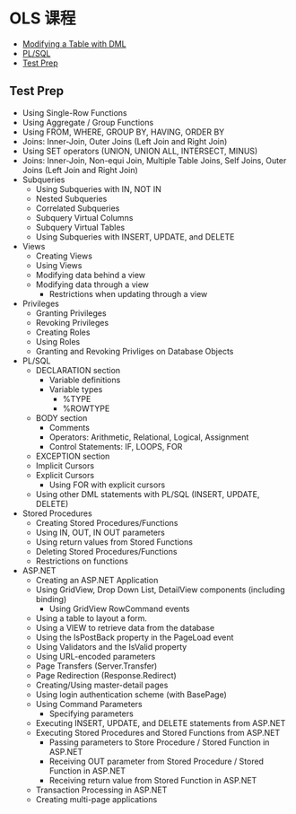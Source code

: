 # OLS 课程

* [Modifying a Table with DML](./files/Modifying_a_Table_with_DML_Statements.md)
* [PL/SQL](./files/PL_SQL.md)
* [Test Prep](./files/test_prep.md)




## Test Prep

* Using Single-Row Functions
* Using Aggregate / Group Functions
* Using FROM, WHERE, GROUP BY, HAVING, ORDER BY
* Joins: Inner-Join, Outer Joins (Left Join and Right Join)
* Using SET operators (UNION, UNION ALL, INTERSECT, MINUS)
* Joins: Inner-Join, Non-equi Join, Multiple Table Joins, Self Joins, Outer Joins (Left Join and Right Join)
* Subqueries
    * Using Subqueries with IN, NOT IN
    * Nested Subqueries
    * Correlated Subqueries
    * Subquery Virtual Columns
    * Subquery Virtual Tables
    * Using Subqueries with INSERT, UPDATE, and DELETE
* Views
    * Creating Views
    * Using Views
    * Modifying data behind a view
    * Modifying data through a view
        * Restrictions when updating through a view
* Privileges
    * Granting Privileges
    * Revoking Privileges
    * Creating Roles
    * Using Roles
    * Granting and Revoking Privliges on Database Objects
* PL/SQL
    * DECLARATION section
        * Variable definitions
        * Variable types
            * %TYPE
            * %ROWTYPE
    * BODY section
        * Comments
        * Operators: Arithmetic, Relational, Logical, Assignment
        * Control Statements: IF, LOOPS, FOR
    * EXCEPTION section
    * Implicit Cursors
    * Explicit Cursors
        * Using FOR with explicit cursors
    * Using other DML statements with PL/SQL (INSERT, UPDATE, DELETE)
* Stored Procedures
    * Creating Stored Procedures/Functions
    * Using IN, OUT, IN OUT parameters
    * Using return values from Stored Functions
    * Deleting Stored Procedures/Functions
    * Restrictions on functions
* ASP.NET
    * Creating an ASP.NET Application
    * Using GridView, Drop Down List, DetailView components (including binding)
        * Using GridView RowCommand events
    * Using a table to layout a form.
    * Using a VIEW to retrieve data from the database
    * Using the IsPostBack property in the PageLoad event
    * Using Validators and the IsValid property
    * Using URL-encoded parameters
    * Page Transfers (Server.Transfer)
    * Page Redirection (Response.Redirect)
    * Creating/Using master-detail pages
    * Using login authentication scheme (with BasePage)
    * Using Command Parameters
        * Specifying parameters
    * Executing INSERT, UPDATE, and DELETE statements from ASP.NET
    * Executing Stored Procedures and Stored Functions from ASP.NET
        * Passing parameters to Store Procedure / Stored Function in ASP.NET
        * Receiving OUT parameter from Stored Procedure / Stored Function in ASP.NET
        * Receiving return value from Stored Function in ASP.NET
    * Transaction Processing in ASP.NET
    * Creating multi-page applications